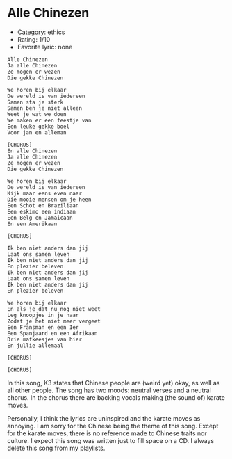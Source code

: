 # Alle Chinezen

 * Category: ethics
 * Rating: 1/10
 * Favorite lyric: none

```
Alle Chinezen
Ja alle Chinezen
Ze mogen er wezen
Die gekke Chinezen

We horen bij elkaar
De wereld is van iedereen
Samen sta je sterk
Samen ben je niet alleen
Weet je wat we doen
We maken er een feestje van
Een leuke gekke boel
Voor jan en alleman

[CHORUS]
En alle Chinezen
Ja alle Chinezen
Ze mogen er wezen
Die gekke Chinezen

We horen bij elkaar
De wereld is van iedereen
Kijk maar eens even naar
Die mooie mensen om je heen
Een Schot en Braziliaan
Een eskimo een indiaan
Een Belg en Jamaicaan
En een Amerikaan

[CHORUS]

Ik ben niet anders dan jij
Laat ons samen leven
Ik ben niet anders dan jij
En plezier beleven
Ik ben niet anders dan jij
Laat ons samen leven
Ik ben niet anders dan jij
En plezier beleven

We horen bij elkaar
En als je dat nu nog niet weet
Leg knoopjes in je haar
Zodat je het niet meer vergeet
Een Fransman en een Ier
Een Spanjaard en een Afrikaan
Drie mafkeesjes van hier
En jullie allemaal

[CHORUS]

[CHORUS]
```

In this song, K3 states that Chinese people are (weird yet) okay, as well as all other people.
The song has two moods: neutral verses and a neutral chorus. In the chorus there are backing vocals
making (the sound of) karate moves.

Personally, I think the lyrics are uninspired and the karate moves as annoying. I am sorry for
the Chinese being the theme of this song. Except for the karate moves, there is no reference made
to Chinese traits nor culture. I expect this song was written just to fill space on a CD. I
always delete this song from my playlists.